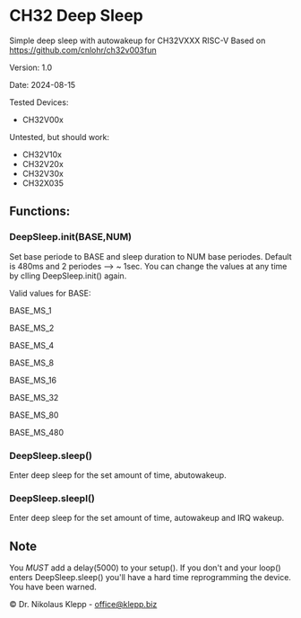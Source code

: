 # CH32 Deep Sleep
Simple deep sleep with autowakeup for CH32VXXX RISC-V
Based on https://github.com/cnlohr/ch32v003fun

Version: 1.0

Date: 2024-08-15

Tested Devices:
* CH32V00x

Untested, but should work:
* CH32V10x
* CH32V20x
* CH32V30x
* CH32X035

## Functions:

### DeepSleep.init(BASE,NUM)

Set base periode to BASE and sleep duration to NUM base periodes.
Default is 480ms and 2 periodes --> ~ 1sec.
You can change the values at any time by clling DeepSleep.init() again.

Valid values for BASE:

BASE_MS_1

BASE_MS_2

BASE_MS_4

BASE_MS_8

BASE_MS_16

BASE_MS_32

BASE_MS_80

BASE_MS_480

### DeepSleep.sleep()

Enter deep sleep for the set amount of time, abutowakeup.

### DeepSleep.sleepI()

Enter deep sleep for the set amount of time, autowakeup and IRQ wakeup.

## Note
You *MUST* add a delay(5000) to your setup(). If you don't and your loop() enters
DeepSleep.sleep() you'll have a hard time reprogramming the device. You have been warned.

© Dr. Nikolaus Klepp - office@klepp.biz
